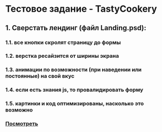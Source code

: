 # Тестовое задание - TastyCookery 

## 1. Сверстать лендинг (файл Landing.psd):
### 1.1. все кнопки скролят страницу до формы
### 1.2. верстка ресайзится от ширины экрана
### 1.3. анимации по возможности (при наведении или постоянные) на свой вкус
### 1.4. если есть знания js, то провалидировать форму
### 1.5. картинки и код оптимизированы, насколько это возможно

[<h3> Посмотреть </h3>](https://sheyhmansur.github.io/tastycookery-test/)
